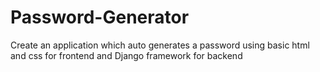 # Password-Generator
Create an application which auto generates a password using basic html and css for frontend and Django framework for backend
